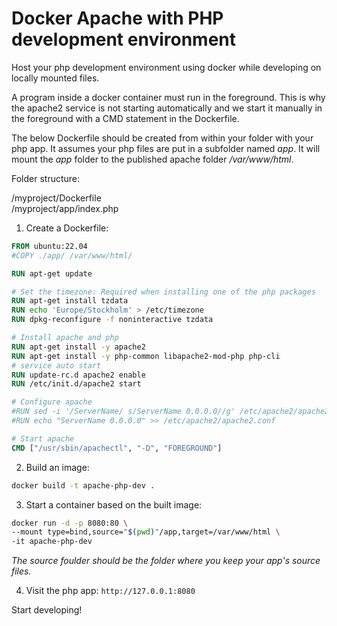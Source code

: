 # Docker Apache with PHP development environment

Host your php development environment using docker while developing on locally mounted files.

A program inside a docker container must run in the foreground. This is why the apache2 service is not starting automatically and we start it manually in the foreground with a CMD statement in the Dockerfile.

The below Dockerfile should be created from within your folder with your php app. It assumes your php files are put in a subfolder named *app*. It will mount the *app* folder to the published apache folder */var/www/html*.

Folder structure:

/myproject/Dockerfile \
/myproject/app/index.php

1. Create a Dockerfile:

~~~dockerfile
FROM ubuntu:22.04
#COPY ./app/ /var/www/html/

RUN apt-get update

# Set the timezone: Required when installing one of the php packages
RUN apt-get install tzdata
RUN echo 'Europe/Stockholm' > /etc/timezone
RUN dpkg-reconfigure -f noninteractive tzdata

# Install apache and php
RUN apt-get install -y apache2
RUN apt-get install -y php-common libapache2-mod-php php-cli
# service auto start
RUN update-rc.d apache2 enable
RUN /etc/init.d/apache2 start

# Configure apache
#RUN sed -i '/ServerName/ s/ServerName 0.0.0.0//g' /etc/apache2/apache2.conf
#RUN echo "ServerName 0.0.0.0" >> /etc/apache2/apache2.conf

# Start apache
CMD ["/usr/sbin/apachectl", "-D", "FOREGROUND"]
~~~

2. Build an image:

~~~bash
docker build -t apache-php-dev .
~~~

3. Start a container based on the built image:

~~~bash
docker run -d -p 8080:80 \
--mount type=bind,source="$(pwd)"/app,target=/var/www/html \
-it apache-php-dev
~~~

*The source foulder should be the folder where you keep your app's source files.*

4. Visit the php app: `http://127.0.0.1:8080`

Start developing!
